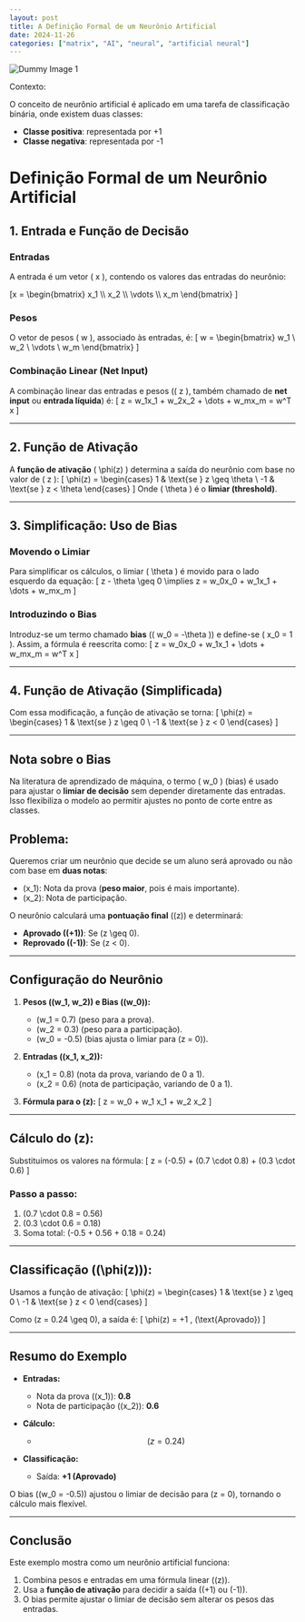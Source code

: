 ```yaml
---
layout: post
title: A Definição Formal de um Neurônio Artificial
date: 2024-11-26
categories: ["matrix", "AI", "neural", "artificial neural"]
---
```



![Dummy Image 1](https://picsum.photos/1366/768)

Contexto:


O conceito de neurônio artificial é aplicado em uma tarefa de classificação binária, onde existem duas classes:

-    **Classe positiva**: representada por +1
-    **Classe negativa**: representada por -1


# Definição Formal de um Neurônio Artificial


## 1. Entrada e Função de Decisão

### **Entradas**
A entrada é um vetor \( x \), contendo os valores das entradas do neurônio:

\[x =
\begin{bmatrix}
x_1 \\\\
x_2 \\\\
\vdots \\\\
x_m
\end{bmatrix}
\]

### **Pesos**
O vetor de pesos \( w \), associado às entradas, é:
\[
w =
\begin{bmatrix}
w_1 \\
w_2 \\
\vdots \\
w_m
\end{bmatrix}
\]

### **Combinação Linear (Net Input)**
A combinação linear das entradas e pesos (\( z \), também chamado de **net input** ou **entrada líquida**) é:
\[
z = w_1x_1 + w_2x_2 + \dots + w_mx_m = w^T x
\]

---

## 2. Função de Ativação

A **função de ativação** \( \phi(z) \) determina a saída do neurônio com base no valor de \( z \):
\[
\phi(z) =
\begin{cases}
1 & \text{se } z \geq \theta \\
-1 & \text{se } z < \theta
\end{cases}
\]
Onde \( \theta \) é o **limiar (threshold)**.

---

## 3. Simplificação: Uso de Bias

### **Movendo o Limiar**
Para simplificar os cálculos, o limiar \( \theta \) é movido para o lado esquerdo da equação:
\[
z - \theta \geq 0 \implies z = w_0x_0 + w_1x_1 + \dots + w_mx_m
\]

### **Introduzindo o Bias**
Introduz-se um termo chamado **bias** (\( w_0 = -\theta \)) e define-se \( x_0 = 1 \). Assim, a fórmula é reescrita como:
\[
z = w_0x_0 + w_1x_1 + \dots + w_mx_m = w^T x
\]

---

## 4. Função de Ativação (Simplificada)
Com essa modificação, a função de ativação se torna:
\[
\phi(z) =
\begin{cases}
1 & \text{se } z \geq 0 \\
-1 & \text{se } z < 0
\end{cases}
\]

---

## **Nota sobre o Bias**
Na literatura de aprendizado de máquina, o termo \( w_0 \) (bias) é usado para ajustar o **limiar de decisão** sem depender diretamente das entradas. Isso flexibiliza o modelo ao permitir ajustes no ponto de corte entre as classes.

## **Problema:**
Queremos criar um neurônio que decide se um aluno será aprovado ou não com base em **duas notas**:
- \(x_1\): Nota da prova (**peso maior**, pois é mais importante).
- \(x_2\): Nota de participação.

O neurônio calculará uma **pontuação final** (\(z\)) e determinará:
- **Aprovado (\(+1\))**: Se \(z \geq 0\).
- **Reprovado (\(-1\))**: Se \(z < 0\).

---

## **Configuração do Neurônio**
1. **Pesos (\(w_1, w_2\)) e Bias (\(w_0\)):**
   - \(w_1 = 0.7\) (peso para a prova).
   - \(w_2 = 0.3\) (peso para a participação).
   - \(w_0 = -0.5\) (bias ajusta o limiar para \(z = 0\)).

2. **Entradas (\(x_1, x_2\)):**
   - \(x_1 = 0.8\) (nota da prova, variando de 0 a 1).
   - \(x_2 = 0.6\) (nota de participação, variando de 0 a 1).

3. **Fórmula para o \(z\):**
   \[
   z = w_0 + w_1 x_1 + w_2 x_2
   \]

---

## **Cálculo do \(z\):**
Substituímos os valores na fórmula:
\[
z = (-0.5) + (0.7 \cdot 0.8) + (0.3 \cdot 0.6)
\]

### Passo a passo:
1. \(0.7 \cdot 0.8 = 0.56\)
2. \(0.3 \cdot 0.6 = 0.18\)
3. Soma total: \(-0.5 + 0.56 + 0.18 = 0.24\)

---

## **Classificação (\(\phi(z)\)):**
Usamos a função de ativação:
\[
\phi(z) =
\begin{cases}
1 & \text{se } z \geq 0 \\
-1 & \text{se } z < 0
\end{cases}
\]

Como \(z = 0.24 \geq 0\), a saída é:
\[
\phi(z) = +1 \, (\text{Aprovado})
\]

---

## **Resumo do Exemplo**
- **Entradas:**
  - Nota da prova (\(x_1\)): **0.8**
  - Nota de participação (\(x_2\)): **0.6**

- **Cálculo:**
  - $$ (z = 0.24) $$

- **Classificação:**
  - Saída: **+1 (Aprovado)**

O bias (\(w_0 = -0.5\)) ajustou o limiar de decisão para \(z = 0\), tornando o cálculo mais flexível.

---

## **Conclusão**
Este exemplo mostra como um neurônio artificial funciona:
1. Combina pesos e entradas em uma fórmula linear (\(z\)).
2. Usa a **função de ativação** para decidir a saída (\(+1\) ou \(-1\)).
3. O bias permite ajustar o limiar de decisão sem alterar os pesos das entradas.
